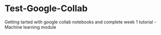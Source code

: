 # Test-Google-Collab
Getting tarted with  google collab notebooks and complete week 1 tutorial - Machine learning module
